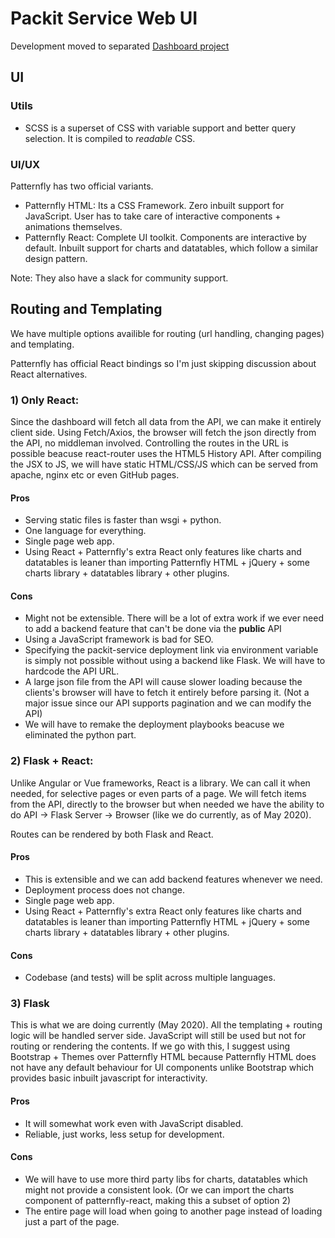 # Packit Service Web UI
Development moved to separated [Dashboard project](https://github.com/packit-service/dashboard)


## UI

### Utils

* SCSS is a superset of CSS with variable support and better query selection. It is compiled to _readable_ CSS.

### UI/UX

Patternfly has two official variants.

* Patternfly HTML: Its a CSS Framework. Zero inbuilt support for JavaScript. User has to take care of interactive components + animations themselves.
* Patternfly React: Complete UI toolkit. Components are interactive by default. Inbuilt support for charts and datatables, which follow a similar design pattern.

Note: They also have a slack for community support.

## Routing and Templating

We have multiple options availible for routing (url handling, changing pages) and templating. 

Patternfly has official React bindings so I'm just skipping discussion about React alternatives.


### 1) Only React: 
Since the dashboard will fetch all data from the API, we can make it entirely client side. Using Fetch/Axios, the browser will fetch the json directly from the API, no middleman involved. Controlling the routes in the URL is possible beacuse react-router uses the HTML5 History API. After compiling the JSX to JS, we will have static HTML/CSS/JS which can be served from apache, nginx etc or even GitHub pages.

#### Pros
* Serving static files is faster than wsgi + python. 
* One language for everything.
* Single page web app.
* Using React + Patternfly's extra React only features like charts and datatables is leaner than importing Patternfly HTML + jQuery + some charts library + datatables library + other plugins.


#### Cons
* Might not be extensible. There will be a lot of extra work if we ever need to add a backend feature that can't be done via the **public** API
* Using a JavaScript framework is bad for SEO. 
* Specifying the packit-service deployment link via environment variable is simply not possible without using a backend like Flask. We will have to hardcode the API URL.
* A large json file from the API will cause slower loading because the clients's browser will have to fetch it entirely before parsing it. (Not a major issue since our API supports pagination and we can modify the API)
* We will have to remake the deployment playbooks beacuse we eliminated the python part.



### 2) Flask + React:
Unlike Angular or Vue frameworks, React is a library. We can call it when needed, for selective pages or even parts of a page. We will fetch items from the API, directly to the browser but when needed we have the ability to do API -> Flask Server -> Browser (like we do currently, as of May 2020).

Routes can be rendered by both Flask and React.

#### Pros
* This is extensible and we can add backend features whenever we need.
* Deployment process does not change.
* Single page web app.
* Using React + Patternfly's extra React only features like charts and datatables is leaner than importing Patternfly HTML + jQuery + some charts library + datatables library + other plugins.

#### Cons
* Codebase (and tests) will be split across multiple languages.


### 3) Flask
This is what we are doing currently (May 2020). All the templating + routing logic will be handled server side. JavaScript will still be used but not for routing or rendering the contents. If we go with this, I suggest using Bootstrap + Themes over Patternfly HTML because Patternfly HTML does not have any default behaviour for UI components unlike Bootstrap which provides basic inbuilt javascript for interactivity.

#### Pros
* It will somewhat work even with JavaScript disabled.
* Reliable, just works, less setup for development.

#### Cons
* We will have to use more third party libs for charts, datatables which might not provide a consistent look. (Or we can import the charts component of patternfly-react, making this a subset of option 2)
* The entire page will load when going to another page instead of loading just a part of the page.


